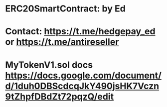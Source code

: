 # ERC20SmartContract: by Ed 
# Contact: https://t.me/hedgepay_ed or https://t.me/antireseller

# MyTokenV1.sol docs https://docs.google.com/document/d/1duh0DBScdcqJkY490jsHK7Vczn9tZhpfDBdZt72pqzQ/edit

